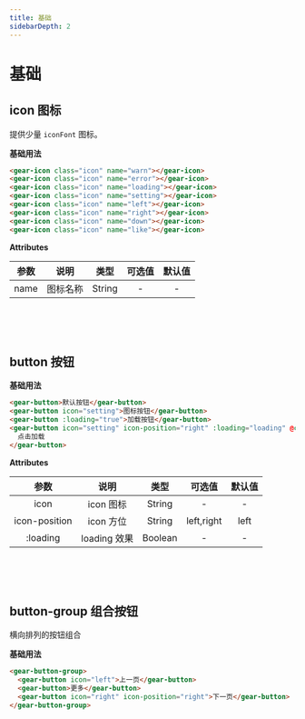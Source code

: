 ```yaml
---
title: 基础
sidebarDepth: 2
---
```


# 基础

icon 图标
---
提供少量 `iconFont` 图标。

**基础用法**

<icon-demos></icon-demos>

```HTML
<gear-icon class="icon" name="warn"></gear-icon>
<gear-icon class="icon" name="error"></gear-icon>
<gear-icon class="icon" name="loading"></gear-icon>
<gear-icon class="icon" name="setting"></gear-icon>
<gear-icon class="icon" name="left"></gear-icon>
<gear-icon class="icon" name="right"></gear-icon>
<gear-icon class="icon" name="down"></gear-icon>
<gear-icon class="icon" name="like"></gear-icon>
```

**Attributes**

| 参数 | 说明 | 类型 | 可选值 | 默认值 |
| :------: |:------:| :------:| :------:| :------:|
| name     | 图标名称 | String | - | - |

<br>
<br>
<br>

button 按钮
---

**基础用法**

<button-demos></button-demos>  

```HTML
<gear-button>默认按钮</gear-button>
<gear-button icon="setting">图标按钮</gear-button>
<gear-button :loading="true">加载按钮</gear-button>
<gear-button icon="setting" icon-position="right" :loading="loading" @click="loading = !loading">
  点击加载
</gear-button>
```

**Attributes**

| 参数 | 说明 | 类型 | 可选值 | 默认值 |
| :------: |:------:| :------:| :------:| :------:|
| icon     | icon 图标 | String | - | - |
| icon-position  | icon 方位 | String | left,right | left |
| :loading     | loading 效果 | Boolean | - | - |

<br>
<br>
<br>

button-group 组合按钮
---

横向排列的按钮组合

**基础用法**

<button-group-demos></button-group-demos>  

```HTML
<gear-button-group>
  <gear-button icon="left">上一页</gear-button>
  <gear-button>更多</gear-button>
  <gear-button icon="right" icon-position="right">下一页</gear-button>
</gear-button-group>
```